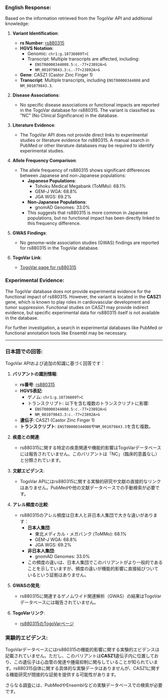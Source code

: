 ### English Response:

Based on the information retrieved from the TogoVar API and additional knowledge:

1. **Variant Identification**:
   - **rs Number**: [rs880315](https://identifiers.org/dbsnp/rs880315)
   - **HGVS Notation**: 
     - Genomic: `chr1:g.10736809T>C`
     - Transcript: Multiple transcripts are affected, including:
       - `ENST00000344008.5:c.-77+23892A>G`
       - `NM_001079843.3:c.-77+23892A>G`
   - **Gene**: CASZ1 (Castor Zinc Finger 1)
   - **Transcript**: Multiple transcripts, including `ENST00000344008` and `NM_001079843.3`.

2. **Disease Associations**:
   - No specific disease associations or functional impacts are reported in the TogoVar database for rs880315. The variant is classified as "NC" (No Clinical Significance) in the database.

3. **Literature Evidence**:
   - The TogoVar API does not provide direct links to experimental studies or literature evidence for rs880315. A manual search in PubMed or other literature databases may be required to identify experimental studies.

4. **Allele Frequency Comparison**:
   - The allele frequency of rs880315 shows significant differences between Japanese and non-Japanese populations:
     - **Japanese Populations**:
       - Tohoku Medical Megabank (ToMMo): 68.1%
       - GEM-J WGA: 68.8%
       - JGA WGS: 69.2%
     - **Non-Japanese Populations**:
       - gnomAD Genomes: 33.0%
     - This suggests that rs880315 is more common in Japanese populations, but no functional impact has been directly linked to this frequency difference.

5. **GWAS Findings**:
   - No genome-wide association studies (GWAS) findings are reported for rs880315 in the TogoVar database.

6. **TogoVar Link**:
   - [TogoVar page for rs880315](https://togovar.org/variant/tgv344062)

### Experimental Evidence:
The TogoVar database does not provide experimental evidence for the functional impact of rs880315. However, the variant is located in the **CASZ1** gene, which is known to play roles in cardiovascular development and tumor suppression. Functional studies on CASZ1 may provide indirect evidence, but specific experimental data for rs880315 itself is not available in the database.

For further investigation, a search in experimental databases like PubMed or functional annotation tools like Ensembl may be necessary.

---

### 日本語での回答:

TogoVar APIおよび追加の知識に基づく回答です：

1. **バリアントの識別情報**:
   - **rs番号**: [rs880315](https://identifiers.org/dbsnp/rs880315)
   - **HGVS表記**: 
     - ゲノム: `chr1:g.10736809T>C`
     - トランスクリプト: 以下を含む複数のトランスクリプトに影響:
       - `ENST00000344008.5:c.-77+23892A>G`
       - `NM_001079843.3:c.-77+23892A>G`
   - **遺伝子**: CASZ1 (Castor Zinc Finger 1)
   - **トランスクリプト**: `ENST00000344008`や`NM_001079843.3`を含む複数。

2. **疾患との関連**:
   - rs880315に関する特定の疾患関連や機能的影響はTogoVarデータベースには報告されていません。このバリアントは「NC」（臨床的意義なし）と分類されています。

3. **文献エビデンス**:
   - TogoVar APIにはrs880315に関する実験的研究や文献の直接的なリンクはありません。PubMedや他の文献データベースでの手動検索が必要です。

4. **アレル頻度の比較**:
   - rs880315のアレル頻度は日本人と非日本人集団で大きな違いがあります：
     - **日本人集団**:
       - 東北メディカル・メガバンク (ToMMo): 68.1%
       - GEM-J WGA: 68.8%
       - JGA WGS: 69.2%
     - **非日本人集団**:
       - gnomAD Genomes: 33.0%
     - この頻度の違いは、日本人集団でこのバリアントがより一般的であることを示していますが、頻度の違いが機能的影響に直接結びついているという証拠はありません。

5. **GWASの発見**:
   - rs880315に関連するゲノムワイド関連解析（GWAS）の結果はTogoVarデータベースには報告されていません。

6. **TogoVarリンク**:
   - [rs880315のTogoVarページ](https://togovar.org/variant/tgv344062)

### 実験的エビデンス:
TogoVarデータベースにはrs880315の機能的影響に関する実験的エビデンスは記載されていません。ただし、このバリアントは**CASZ1**遺伝子内に位置しており、この遺伝子は心血管の発達や腫瘍抑制に関与していることが知られています。rs880315自体に関する具体的な実験データはありませんが、CASZ1に関する機能研究が間接的な証拠を提供する可能性があります。

さらなる調査には、PubMedやEnsemblなどの実験データベースでの検索が必要です。